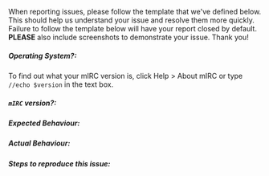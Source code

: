 When reporting issues, please follow the template that we've defined below. This should help us understand your issue and resolve them more quickly. Failure to follow the template below will have your report closed by default. **PLEASE** also include screenshots to demonstrate your issue. Thank you!

##### Operating System?:

To find out what your mIRC version is, click Help > About mIRC or type `//echo $version` in the text box.

##### `mIRC` version?:

##### Expected Behaviour:

##### Actual Behaviour:

##### Steps to reproduce this issue:
